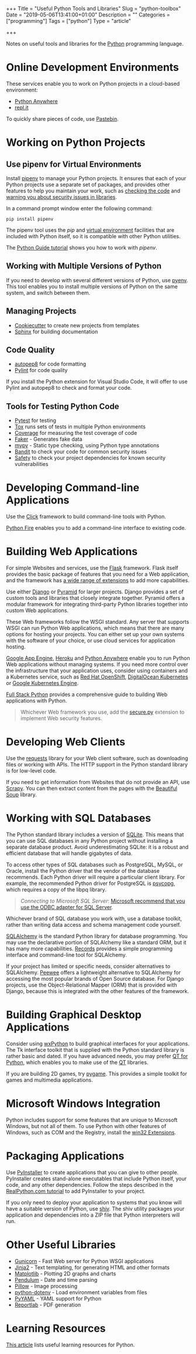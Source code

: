 +++
Title = "Useful Python Tools and Libraries"
Slug = "python-toolbox"
Date = "2019-05-06T13:41:00+01:00"
Description = ""
Categories = ["programming"]
Tags = ["python"]
Type = "article"

+++

Notes on useful tools and libraries for the [Python](https://www.python.org/) programming language.

<!--more-->

# Online Development Environments

These services enable you to work on Python projects in a cloud-based environment:

- [Python Anywhere](https://www.pythonanywhere.com/)
- [repl.it](https://repl.it/)

To quickly share pieces of code, use [Pastebin](https://pastebin.com/).

# Working on Python Projects

## Use pipenv for Virtual Environments

Install [pipenv](https://docs.pipenv.org/) to manage your Python projects. It ensures that each of your Python projects use a separate set of packages, and provides other features to help you maintain your work, such as [checking the code](https://docs.pipenv.org/advanced/#code-style-checking) and [warning you about security issues in libraries](https://docs.pipenv.org/advanced/#detection-of-security-vulnerabilities).

In a command prompt window enter the following command:

    pip install pipenv

The pipenv tool uses the _pip_ and [virtual environment](https://docs.python.org/3/tutorial/venv.html) facilities that are included with Python itself, so it is compatible with other Python utilities.

The [Python Guide tutorial](http://docs.python-guide.org/en/latest/dev/virtualenvs/) shows you how to work with _pipenv_.

## Working with Multiple Versions of Python

If you need to develop with several different versions of Python, use [pyenv](https://github.com/pyenv/pyenv). This tool enables you to install multiple versions of Python on the same system, and switch between them.

## Managing Projects

- [Cookiecutter](https://cookiecutter.readthedocs.io/) to create new projects from templates
- [Sphinx](http://sphinx.pocoo.org) for building documentation

## Code Quality

- [autopep8](https://pypi.python.org/pypi/autopep8/) for code formatting
- [Pylint](https://www.pylint.org) for code quality

If you install the Python extension for Visual Studio Code, it will offer to use Pylint and autopep8 to check and format your code.

## Tools for Testing Python Code

- [Pytest](http://pytest.org) for testing
- [Tox](https://tox.readthedocs.io/) runs sets of tests in multiple Python environments
- [Coverage](https://pypi.python.org/pypi/coverage/) for measuring the test coverage of code
- [Faker](http://faker.rtfd.org/) - Generates fake data
- [mypy](http://www.mypy-lang.org/) - Static type checking, using Python type annotations
- [Bandit](https://pypi.python.org/pypi/bandit) to check your code for common security issues
- [Safety](https://pyup.io/safety/) to check your project dependencies for known security vulnerabilities

# Developing Command-line Applications

Use the [Click](http://click.pocoo.org) framework to build command-line tools with Python.

[Python Fire](https://github.com/google/python-fire) enables you to add a command-line interface to existing code.

# Building Web Applications

For simple Websites and services, use the [Flask](http://flask.pocoo.org/) framework. Flask itself provides the basic package of features that you need for a Web application, and the framework has [a wide range of extensions](http://flask.pocoo.org/extensions/) to add more capabilities.

Use either [Django](http://www.djangoproject.com/) or [Pyramid](https://trypyramid.com/) for larger projects. Django provides a set of custom tools and libraries that closely integrate together. Pyramid offers a modular framework for integrating third-party Python libraries together into custom Web applications.

These Web frameworks follow the WSGI standard. Any server that supports WSGI can run Python Web applications, which means that there are many options for hosting your projects. You can either set up your own systems with the software of your choice, or use cloud services for application hosting.

[Google App Engine](https://cloud.google.com/appengine/), [Heroku](https://www.heroku.com/) and [Python Anywhere](https://www.pythonanywhere.com/) enable you to run Python Web applications without managing systems. If you need more control over the infrastructure that your application uses, consider using containers and a Kubernetes service, such as [Red Hat OpenShift](https://www.openshift.com/), [DigitalOcean Kubernetes](https://www.digitalocean.com/products/kubernetes/) or [Google Kubernetes Engine](https://cloud.google.com/kubernetes-engine/).

[Full Stack Python](https://www.fullstackpython.com) provides a comprehensive guide to building Web applications with Python.

> Whichever Web framework you use, add the [secure.py](https://secure.readthedocs.io/en/latest/) extension to implement Web security features.

# Developing Web Clients

Use the [requests](http://docs.python-requests.org/en/master/) library for your Web client software, such as downloading files or working with APIs. The HTTP support in the Python standard library is for low-level code.

If you need to get information from Websites that do not provide an API, use [Scrapy](https://doc.scrapy.org). You can then extract content from the pages with the [Beautiful Soup](https://www.crummy.com/software/BeautifulSoup/) library.

# Working with SQL Databases

The Python standard library includes a version of [SQLite](http://www.sqlite.org/). This means that you can use SQL databases in any Python project without installing a separate database product. Avoid underestimating SQLite: it is a robust and efficient database that will handle gigabytes of data.

To access other types of SQL databases such as PostgreSQL, MySQL, or Oracle, install the Python driver that the vendor of the database recommends. Each Python driver will require a particular client library. For example, the recommended Python driver for PostgreSQL is [psycopg](http://initd.org/psycopg/), which requires a copy of the libpq library.

> _Connecting to Microsoft SQL Server_: [Microsoft recommend that you use the ODBC adapter for SQL Server](https://docs.microsoft.com/en-us/sql/connect/python/python-driver-for-sql-server).

Whichever brand of SQL database you work with, use a database toolkit, rather than writing data access and schema management code yourself.

[SQLAlchemy](http://www.sqlalchemy.org/) is the standard Python library for database programming. You may use the declarative portion of SQLAlchemy like a standard ORM, but it has many more capabilities. [Records](https://pypi.python.org/pypi/records/) provides a simple programming interface and command-line tool for SQLAlchemy.

If your project has limited or specific needs, consider alternatives to SQLAlchemy. [Peewee](http://docs.peewee-orm.com/) offers a lightweight alternative to SQLAlchemy for accessing the most popular brands of Open Source database. For Django projects, use the Object-Relational Mapper (ORM) that is provided with Django, because this is integrated with the other features of the framework.

# Building Graphical Desktop Applications

Consider using [wxPython](http://wxpython.org/) to build graphical interfaces for your applications. The Tk interface toolkit that is supplied with the Python standard library is rather basic and dated. If you have advanced needs, you may prefer [QT for Python](https://www.qt.io/qt-for-python), which enables you to make use of the [QT](https://www.qt.io/) libraries.

If you are building 2D games, try [pygame](https://www.pygame.org). This provides a simple toolkit for games and multimedia applications.

# Microsoft Windows Integration

Python includes support for some features that are unique to Microsoft Windows, but not all of them. To use Python with other features of Windows, such as COM and the Registry, install the [win32 Extensions](https://github.com/mhammond/pywin32).

# Packaging Applications

Use [PyInstaller](http://www.pyinstaller.org/) to create applications that you can give to other people. PyInstaller creates stand-alone executables that include Python itself, your code, and any other dependencies. Follow the steps described in the [RealPython.com tutorial](https://realpython.com/pyinstaller-python/) to add PyInstaller to your project.

If you only need to deploy your application to systems that you know will have a suitable version of Python, use [shiv](https://github.com/linkedin/shiv). The shiv utility packages your application and dependencies into a ZIP file that Python interpreters will run.

# Other Useful Libraries

- [Gunicorn](https://gunicorn.org/) - Fast Web server for Python WSGI applications
- [Jinja2](http://jinja.pocoo.org/) - Text templating, for generating HTML and other formats
- [Matplotlib](https://matplotlib.org/) - Plotting 2D graphs and charts
- [Pendulum](https://pendulum.eustace.io/) - Date and time parsing
- [Pillow](https://python-pillow.org/) - Image processing
- [python-dotenv](https://github.com/theskumar/python-dotenv) - Load environment variables from files
- [PyYAML](https://pyyaml.org/) - YAML support for Python
- [Reportlab](https://www.reportlab.com/opensource/) - PDF generation

# Learning Resources

[This article](https://www.stuartellis.name/articles/python-learning-resources) lists useful learning resources for Python.
